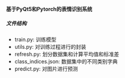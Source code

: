#### 基于PyQt5和Pytorch的表情识别系统

##### 文件结构
* train.py: 训练模型
* utils.py: 对训练过程进行的封装
* refresh.py: 划分数据集和计算平均值和标准差
* class_indices.json: 数据集中的不同类别字典
* predict.py: 对图片进行预测

